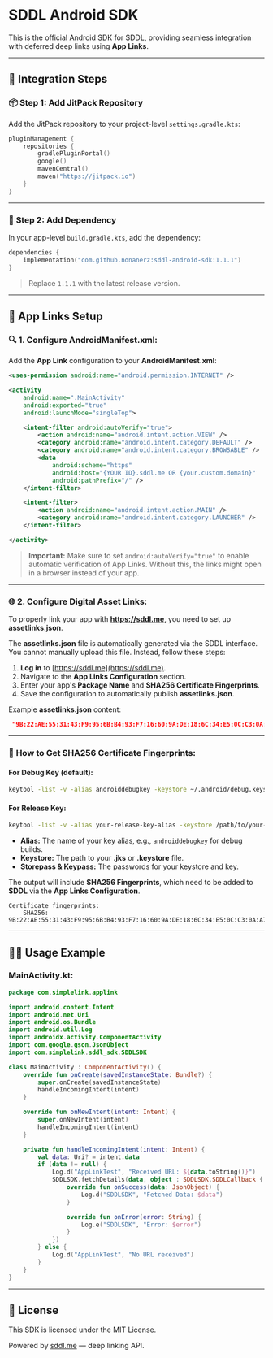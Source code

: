 # SDDL Android SDK

This is the official Android SDK for SDDL, providing seamless integration with deferred deep links using **App Links**.

---

## 🚀 **Integration Steps**

### 📦 **Step 1: Add JitPack Repository**
Add the JitPack repository to your project-level `settings.gradle.kts`:

```kotlin
pluginManagement {
    repositories {
        gradlePluginPortal()
        google()
        mavenCentral()
        maven("https://jitpack.io")
    }
}
```

---

### 🔗 **Step 2: Add Dependency**
In your app-level `build.gradle.kts`, add the dependency:

```kotlin
dependencies {
    implementation("com.github.nonanerz:sddl-android-sdk:1.1.1")
}
```

> Replace `1.1.1` with the latest release version.

---

## 📲 **App Links Setup**

### 🔍 **1. Configure AndroidManifest.xml:**
Add the **App Link** configuration to your **AndroidManifest.xml**:

```xml
<uses-permission android:name="android.permission.INTERNET" />

<activity
    android:name=".MainActivity"
    android:exported="true"
    android:launchMode="singleTop">

    <intent-filter android:autoVerify="true">
        <action android:name="android.intent.action.VIEW" />
        <category android:name="android.intent.category.DEFAULT" />
        <category android:name="android.intent.category.BROWSABLE" />
        <data
            android:scheme="https"
            android:host="{YOUR ID}.sddl.me OR {your.custom.domain}"
            android:pathPrefix="/" />
    </intent-filter>

    <intent-filter>
        <action android:name="android.intent.action.MAIN" />
        <category android:name="android.intent.category.LAUNCHER" />
    </intent-filter>

</activity>
```

> **Important:** Make sure to set `android:autoVerify="true"` to enable automatic verification of App Links. Without this, the links might open in a browser instead of your app.

---

### 🌐 **2. Configure Digital Asset Links:**

To properly link your app with **https://sddl.me**, you need to set up **assetlinks.json**.

The **assetlinks.json** file is automatically generated via the SDDL interface. You cannot manually upload this file. Instead, follow these steps:

1. **Log in** to [https://sddl.me](https://sddl.me).
2. Navigate to the **App Links Configuration** section.
3. Enter your app's **Package Name** and **SHA256 Certificate Fingerprints**.
4. Save the configuration to automatically publish **assetlinks.json**.

Example **assetlinks.json** content:

```json
 "9B:22:AE:55:31:43:F9:95:6B:B4:93:F7:16:60:9A:DE:18:6C:34:E5:0C:C3:0A:A7:72:04:50:E6:03:84:A0:1F"
```

---

### 🔑 **How to Get SHA256 Certificate Fingerprints:**

#### **For Debug Key (default):**

```sh
keytool -list -v -alias androiddebugkey -keystore ~/.android/debug.keystore -storepass android -keypass android
```

#### **For Release Key:**

```sh
keytool -list -v -alias your-release-key-alias -keystore /path/to/your-release-key.jks
```

- **Alias:** The name of your key alias, e.g., `androiddebugkey` for debug builds.
- **Keystore:** The path to your **.jks** or **.keystore** file.
- **Storepass & Keypass:** The passwords for your keystore and key.

The output will include **SHA256 Fingerprints**, which need to be added to **SDDL** via the **App Links Configuration**.

```plaintext
Certificate fingerprints:
    SHA256: 9B:22:AE:55:31:43:F9:95:6B:B4:93:F7:16:60:9A:DE:18:6C:34:E5:0C:C3:0A:A7:72:04:50:E6:03:84:A0:1F
```

---

## 🧑‍💻 **Usage Example**

### **MainActivity.kt:**

```kotlin
package com.simplelink.applink

import android.content.Intent
import android.net.Uri
import android.os.Bundle
import android.util.Log
import androidx.activity.ComponentActivity
import com.google.gson.JsonObject
import com.simplelink.sddl_sdk.SDDLSDK

class MainActivity : ComponentActivity() {
    override fun onCreate(savedInstanceState: Bundle?) {
        super.onCreate(savedInstanceState)
        handleIncomingIntent(intent)
    }

    override fun onNewIntent(intent: Intent) {
        super.onNewIntent(intent)
        handleIncomingIntent(intent)
    }

    private fun handleIncomingIntent(intent: Intent) {
        val data: Uri? = intent.data
        if (data != null) {
            Log.d("AppLinkTest", "Received URL: ${data.toString()}")
            SDDLSDK.fetchDetails(data, object : SDDLSDK.SDDLCallback {
                override fun onSuccess(data: JsonObject) {
                    Log.d("SDDLSDK", "Fetched Data: $data")
                }

                override fun onError(error: String) {
                    Log.e("SDDLSDK", "Error: $error")
                }
            })
        } else {
            Log.d("AppLinkTest", "No URL received")
        }
    }
}
```

---

## 📄 **License**
This SDK is licensed under the MIT License.

Powered by [sddl.me](https://sddl.me) — deep linking API.
